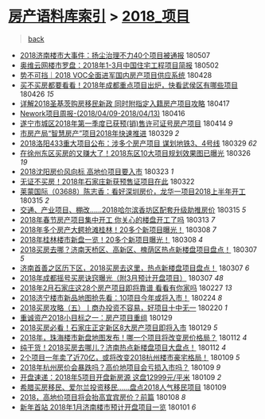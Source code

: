 [房产语料库索引](../../README.md)  > [2018_项目](2018_项目.md)
====
> [back](../README.md)

- [2018济南楼市大事件：扬尘治理不力40个项目被通报](http://jkwz.applinzi.com/ittc/7100408451366913034.html#2018%E6%B5%8E%E5%8D%97%E6%A5%BC%E5%B8%82%E5%A4%A7%E4%BA%8B%E4%BB%B6%EF%BC%9A%E6%89%AC%E5%B0%98%E6%B2%BB%E7%90%86%E4%B8%8D%E5%8A%9B40%E4%B8%AA%E9%A1%B9%E7%9B%AE%E8%A2%AB%E9%80%9A%E6%8A%A5) 180507  
- [奥维云网楼市罗盘：2018年1-3月中国住宅工程项目简报](http://jkwz.applinzi.com/ittc/7098472238716290065.html#%E5%A5%A5%E7%BB%B4%E4%BA%91%E7%BD%91%E6%A5%BC%E5%B8%82%E7%BD%97%E7%9B%98%EF%BC%9A2018%E5%B9%B41-3%E6%9C%88%E4%B8%AD%E5%9B%BD%E4%BD%8F%E5%AE%85%E5%B7%A5%E7%A8%8B%E9%A1%B9%E7%9B%AE%E7%AE%80%E6%8A%A5) 180502  
- [势不可挡｜2018 VOC全面进军国内房产项目供应系统](http://jkwz.applinzi.com/ittc/7096990269985784843.html#%E5%8A%BF%E4%B8%8D%E5%8F%AF%E6%8C%A1%EF%BD%9C2018%C2%A0VOC%E5%85%A8%E9%9D%A2%E8%BF%9B%E5%86%9B%E5%9B%BD%E5%86%85%E6%88%BF%E4%BA%A7%E9%A1%B9%E7%9B%AE%E4%BE%9B%E5%BA%94%E7%B3%BB%E7%BB%9F) 180428  
- [买不买房都要看看！2018年成都重点项目出炉，快看武侯区有哪些项目](http://jkwz.applinzi.com/ittc/7096306280320992272.html#%E4%B9%B0%E4%B8%8D%E4%B9%B0%E6%88%BF%E9%83%BD%E8%A6%81%E7%9C%8B%E7%9C%8B%EF%BC%812018%E5%B9%B4%E6%88%90%E9%83%BD%E9%87%8D%E7%82%B9%E9%A1%B9%E7%9B%AE%E5%87%BA%E7%82%89%EF%BC%8C%E5%BF%AB%E7%9C%8B%E6%AD%A6%E4%BE%AF%E5%8C%BA%E6%9C%89%E5%93%AA%E4%BA%9B%E9%A1%B9%E7%9B%AE) 180426 *15* 
- [详解2018圣基茨购房移民新政 同时附指定入籍房产项目攻略](http://jkwz.applinzi.com/ittc/7093012894579164167.html#%E8%AF%A6%E8%A7%A32018%E5%9C%A3%E5%9F%BA%E8%8C%A8%E8%B4%AD%E6%88%BF%E7%A7%BB%E6%B0%91%E6%96%B0%E6%94%BF+%E5%90%8C%E6%97%B6%E9%99%84%E6%8C%87%E5%AE%9A%E5%85%A5%E7%B1%8D%E6%88%BF%E4%BA%A7%E9%A1%B9%E7%9B%AE%E6%94%BB%E7%95%A5) 180417  
- [Nework项目周报-(2018/04/09-2018/04/13)](http://jkwz.applinzi.com/ittc/7092536558437794826.html#Nework%E9%A1%B9%E7%9B%AE%E5%91%A8%E6%8A%A5-%282018%2F04%2F09-2018%2F04%2F13%29) 180416  
- [遂宁市城区2018年第一季度已获预(销)售许可证号房产项目](http://jkwz.applinzi.com/ittc/7091879622306432006.html#%E9%81%82%E5%AE%81%E5%B8%82%E5%9F%8E%E5%8C%BA2018%E5%B9%B4%E7%AC%AC%E4%B8%80%E5%AD%A3%E5%BA%A6%E5%B7%B2%E8%8E%B7%E9%A2%84%28%E9%94%80%29%E5%94%AE%E8%AE%B8%E5%8F%AF%E8%AF%81%E5%8F%B7%E6%88%BF%E4%BA%A7%E9%A1%B9%E7%9B%AE) 180414 *9* 
- [市房产局“智慧房产”项目2018年快速推进](http://jkwz.applinzi.com/ittc/7085930374897337355.html#%E5%B8%82%E6%88%BF%E4%BA%A7%E5%B1%80%E2%80%9C%E6%99%BA%E6%85%A7%E6%88%BF%E4%BA%A7%E2%80%9D%E9%A1%B9%E7%9B%AE2018%E5%B9%B4%E5%BF%AB%E9%80%9F%E6%8E%A8%E8%BF%9B) 180329 *2* 
- [2018洛阳433重大项目公布：涉多个房产项目 谋划地铁3、4号线](http://jkwz.applinzi.com/ittc/7085853397934933009.html#2018%E6%B4%9B%E9%98%B3433%E9%87%8D%E5%A4%A7%E9%A1%B9%E7%9B%AE%E5%85%AC%E5%B8%83%EF%BC%9A%E6%B6%89%E5%A4%9A%E4%B8%AA%E6%88%BF%E4%BA%A7%E9%A1%B9%E7%9B%AE+%E8%B0%8B%E5%88%92%E5%9C%B0%E9%93%813%E3%80%814%E5%8F%B7%E7%BA%BF) 180329 *62* 
- [在徐州东区买房的又赚大了！2018东区10大项目规划效果图已曝光](http://jkwz.applinzi.com/ittc/7084866935655498768.html#%E5%9C%A8%E5%BE%90%E5%B7%9E%E4%B8%9C%E5%8C%BA%E4%B9%B0%E6%88%BF%E7%9A%84%E5%8F%88%E8%B5%9A%E5%A4%A7%E4%BA%86%EF%BC%812018%E4%B8%9C%E5%8C%BA10%E5%A4%A7%E9%A1%B9%E7%9B%AE%E8%A7%84%E5%88%92%E6%95%88%E6%9E%9C%E5%9B%BE%E5%B7%B2%E6%9B%9D%E5%85%89) 180326 *19* 
- [2018沈阳房价风向标 高地价项目要入市](http://jkwz.applinzi.com/ittc/7083699364927374346.html#2018%E6%B2%88%E9%98%B3%E6%88%BF%E4%BB%B7%E9%A3%8E%E5%90%91%E6%A0%87+%E9%AB%98%E5%9C%B0%E4%BB%B7%E9%A1%B9%E7%9B%AE%E8%A6%81%E5%85%A5%E5%B8%82) 180323 *1* 
- [无证不买房！2018年石家庄新获预售证项目在此](http://jkwz.applinzi.com/ittc/7083289881654854662.html#%E6%97%A0%E8%AF%81%E4%B8%8D%E4%B9%B0%E6%88%BF%EF%BC%812018%E5%B9%B4%E7%9F%B3%E5%AE%B6%E5%BA%84%E6%96%B0%E8%8E%B7%E9%A2%84%E5%94%AE%E8%AF%81%E9%A1%B9%E7%9B%AE%E5%9C%A8%E6%AD%A4) 180322  
- [莱蒙国际（03688）陈志香：看好深圳房价，龙华一项目2018上半年开工](http://jkwz.applinzi.com/ittc/7080728637651551243.html#%E8%8E%B1%E8%92%99%E5%9B%BD%E9%99%85%EF%BC%8803688%EF%BC%89%E9%99%88%E5%BF%97%E9%A6%99%EF%BC%9A%E7%9C%8B%E5%A5%BD%E6%B7%B1%E5%9C%B3%E6%88%BF%E4%BB%B7%EF%BC%8C%E9%BE%99%E5%8D%8E%E4%B8%80%E9%A1%B9%E7%9B%AE2018%E4%B8%8A%E5%8D%8A%E5%B9%B4%E5%BC%80%E5%B7%A5) 180315 *2* 
- [交通、产业项目、棚改……2018哈尔滨香坊区配套升级助推房价](http://jkwz.applinzi.com/ittc/7080726549857043473.html#%E4%BA%A4%E9%80%9A%E3%80%81%E4%BA%A7%E4%B8%9A%E9%A1%B9%E7%9B%AE%E3%80%81%E6%A3%9A%E6%94%B9%E2%80%A6%E2%80%A62018%E5%93%88%E5%B0%94%E6%BB%A8%E9%A6%99%E5%9D%8A%E5%8C%BA%E9%85%8D%E5%A5%97%E5%8D%87%E7%BA%A7%E5%8A%A9%E6%8E%A8%E6%88%BF%E4%BB%B7) 180315 *5* 
- [2018年春节房产项目集中开工 你关心的楼盘开工了吗](http://jkwz.applinzi.com/ittc/7079991271148225542.html#2018%E5%B9%B4%E6%98%A5%E8%8A%82%E6%88%BF%E4%BA%A7%E9%A1%B9%E7%9B%AE%E9%9B%86%E4%B8%AD%E5%BC%80%E5%B7%A5+%E4%BD%A0%E5%85%B3%E5%BF%83%E7%9A%84%E6%A5%BC%E7%9B%98%E5%BC%80%E5%B7%A5%E4%BA%86%E5%90%97) 180313 *7* 
- [2018年多个房产大鳄抢滩桂林！20多个新项目曝光！](http://jkwz.applinzi.com/ittc/7078032718694974475.html#2018%E5%B9%B4%E5%A4%9A%E4%B8%AA%E6%88%BF%E4%BA%A7%E5%A4%A7%E9%B3%84%E6%8A%A2%E6%BB%A9%E6%A1%82%E6%9E%97%EF%BC%8120%E5%A4%9A%E4%B8%AA%E6%96%B0%E9%A1%B9%E7%9B%AE%E6%9B%9D%E5%85%89%EF%BC%81) 180308 *7* 
- [2018年桂林楼市新盘一览！20多个新项目曝光！](http://jkwz.applinzi.com/ittc/7078031663374533639.html#2018%E5%B9%B4%E6%A1%82%E6%9E%97%E6%A5%BC%E5%B8%82%E6%96%B0%E7%9B%98%E4%B8%80%E8%A7%88%EF%BC%8120%E5%A4%9A%E4%B8%AA%E6%96%B0%E9%A1%B9%E7%9B%AE%E6%9B%9D%E5%85%89%EF%BC%81) 180308 *4* 
- [2018买房去哪？济南天桥区、高新区、槐荫区热点新楼盘项目盘点！](http://jkwz.applinzi.com/ittc/7077867932363523078.html#2018%E4%B9%B0%E6%88%BF%E5%8E%BB%E5%93%AA%EF%BC%9F%E6%B5%8E%E5%8D%97%E5%A4%A9%E6%A1%A5%E5%8C%BA%E3%80%81%E9%AB%98%E6%96%B0%E5%8C%BA%E3%80%81%E6%A7%90%E8%8D%AB%E5%8C%BA%E7%83%AD%E7%82%B9%E6%96%B0%E6%A5%BC%E7%9B%98%E9%A1%B9%E7%9B%AE%E7%9B%98%E7%82%B9%EF%BC%81) 180307 *5* 
- [济南首善之区历下区，2018买房去这里，热点新楼盘项目盘点！](http://jkwz.applinzi.com/ittc/7077860208384934919.html#%E6%B5%8E%E5%8D%97%E9%A6%96%E5%96%84%E4%B9%8B%E5%8C%BA%E5%8E%86%E4%B8%8B%E5%8C%BA%EF%BC%8C2018%E4%B9%B0%E6%88%BF%E5%8E%BB%E8%BF%99%E9%87%8C%EF%BC%8C%E7%83%AD%E7%82%B9%E6%96%B0%E6%A5%BC%E7%9B%98%E9%A1%B9%E7%9B%AE%E7%9B%98%E7%82%B9%EF%BC%81) 180307 *6* 
- [2018年成都摇号买房诀窍曝光（附3月预计开盘项目）](http://jkwz.applinzi.com/ittc/7077656185006457863.html#2018%E5%B9%B4%E6%88%90%E9%83%BD%E6%91%87%E5%8F%B7%E4%B9%B0%E6%88%BF%E8%AF%80%E7%AA%8D%E6%9B%9D%E5%85%89%EF%BC%88%E9%99%843%E6%9C%88%E9%A2%84%E8%AE%A1%E5%BC%80%E7%9B%98%E9%A1%B9%E7%9B%AE%EF%BC%89) 180307 *48* 
- [2018年2月石家庄这28个房产项目即将靠谱 看看有你家吗](http://jkwz.applinzi.com/ittc/7074772233539290122.html#2018%E5%B9%B42%E6%9C%88%E7%9F%B3%E5%AE%B6%E5%BA%84%E8%BF%9928%E4%B8%AA%E6%88%BF%E4%BA%A7%E9%A1%B9%E7%9B%AE%E5%8D%B3%E5%B0%86%E9%9D%A0%E8%B0%B1+%E7%9C%8B%E7%9C%8B%E6%9C%89%E4%BD%A0%E5%AE%B6%E5%90%97) 180227 *13* 
- [2018济宁楼市新品地图抢先看：10项目今年或将入市！](http://jkwz.applinzi.com/ittc/7073593799568000010.html#2018%E6%B5%8E%E5%AE%81%E6%A5%BC%E5%B8%82%E6%96%B0%E5%93%81%E5%9C%B0%E5%9B%BE%E6%8A%A2%E5%85%88%E7%9C%8B%EF%BC%9A10%E9%A1%B9%E7%9B%AE%E4%BB%8A%E5%B9%B4%E6%88%96%E5%B0%86%E5%85%A5%E5%B8%82%EF%BC%81) 180224 *8* 
- [2018买房攻略（五）丨商办投资不容易，好项目十中无一](http://jkwz.applinzi.com/ittc/7072107608695899153.html#2018%E4%B9%B0%E6%88%BF%E6%94%BB%E7%95%A5%EF%BC%88%E4%BA%94%EF%BC%89%E4%B8%A8%E5%95%86%E5%8A%9E%E6%8A%95%E8%B5%84%E4%B8%8D%E5%AE%B9%E6%98%93%EF%BC%8C%E5%A5%BD%E9%A1%B9%E7%9B%AE%E5%8D%81%E4%B8%AD%E6%97%A0%E4%B8%80) 180220 *1* 
- [重诚资产2018小目标之一：房产项目重组](http://jkwz.applinzi.com/ittc/7064025062976259079.html#%E9%87%8D%E8%AF%9A%E8%B5%84%E4%BA%A72018%E5%B0%8F%E7%9B%AE%E6%A0%87%E4%B9%8B%E4%B8%80%EF%BC%9A%E6%88%BF%E4%BA%A7%E9%A1%B9%E7%9B%AE%E9%87%8D%E7%BB%84) 180129  
- [2018买房必看！石家庄正定新区8大房产项目即将入市](http://jkwz.applinzi.com/ittc/7064023277398131719.html#2018%E4%B9%B0%E6%88%BF%E5%BF%85%E7%9C%8B%EF%BC%81%E7%9F%B3%E5%AE%B6%E5%BA%84%E6%AD%A3%E5%AE%9A%E6%96%B0%E5%8C%BA8%E5%A4%A7%E6%88%BF%E4%BA%A7%E9%A1%B9%E7%9B%AE%E5%8D%B3%E5%B0%86%E5%85%A5%E5%B8%82) 180129 *5* 
- [2018年，珠海楼市新盘地图发布！哪一个项目将改变房价格局？](http://jkwz.applinzi.com/ittc/7057795721451799568.html#2018%E5%B9%B4%EF%BC%8C%E7%8F%A0%E6%B5%B7%E6%A5%BC%E5%B8%82%E6%96%B0%E7%9B%98%E5%9C%B0%E5%9B%BE%E5%8F%91%E5%B8%83%EF%BC%81%E5%93%AA%E4%B8%80%E4%B8%AA%E9%A1%B9%E7%9B%AE%E5%B0%86%E6%94%B9%E5%8F%98%E6%88%BF%E4%BB%B7%E6%A0%BC%E5%B1%80%EF%BC%9F) 180112 *4* 
- [纯干货！2018买房去哪儿？济南热点新楼盘项目大盘点！](http://jkwz.applinzi.com/ittc/7057631661829653520.html#%E7%BA%AF%E5%B9%B2%E8%B4%A7%EF%BC%812018%E4%B9%B0%E6%88%BF%E5%8E%BB%E5%93%AA%E5%84%BF%EF%BC%9F%E6%B5%8E%E5%8D%97%E7%83%AD%E7%82%B9%E6%96%B0%E6%A5%BC%E7%9B%98%E9%A1%B9%E7%9B%AE%E5%A4%A7%E7%9B%98%E7%82%B9%EF%BC%81) 180112 *4* 
- [2个项目一年卖了近70亿，或将改变2018杭州楼市豪宅格局！](http://jkwz.applinzi.com/ittc/7056638576089891851.html#2%E4%B8%AA%E9%A1%B9%E7%9B%AE%E4%B8%80%E5%B9%B4%E5%8D%96%E4%BA%86%E8%BF%9170%E4%BA%BF%EF%BC%8C%E6%88%96%E5%B0%86%E6%94%B9%E5%8F%982018%E6%9D%AD%E5%B7%9E%E6%A5%BC%E5%B8%82%E8%B1%AA%E5%AE%85%E6%A0%BC%E5%B1%80%EF%BC%81) 180109 *5* 
- [2018年杭州房价会暴跌吗？高价地项目会亏损入市吗？](http://jkwz.applinzi.com/ittc/7056608805377278992.html#2018%E5%B9%B4%E6%9D%AD%E5%B7%9E%E6%88%BF%E4%BB%B7%E4%BC%9A%E6%9A%B4%E8%B7%8C%E5%90%97%EF%BC%9F%E9%AB%98%E4%BB%B7%E5%9C%B0%E9%A1%B9%E7%9B%AE%E4%BC%9A%E4%BA%8F%E6%8D%9F%E5%85%A5%E5%B8%82%E5%90%97%EF%BC%9F) 180109 *9* 
- [开盘速递：2018年5项目开盘新房源 这盘12999元/平米](http://jkwz.applinzi.com/ittc/7056527586463581195.html#%E5%BC%80%E7%9B%98%E9%80%9F%E9%80%92%EF%BC%9A2018%E5%B9%B45%E9%A1%B9%E7%9B%AE%E5%BC%80%E7%9B%98%E6%96%B0%E6%88%BF%E6%BA%90+%E8%BF%99%E7%9B%9812999%E5%85%83%2F%E5%B9%B3%E7%B1%B3) 180109 *2* 
- [希腊买房移民、爱尔兰投资移民……盘点2018人气移民项目](http://jkwz.applinzi.com/ittc/7056513507686614022.html#%E5%B8%8C%E8%85%8A%E4%B9%B0%E6%88%BF%E7%A7%BB%E6%B0%91%E3%80%81%E7%88%B1%E5%B0%94%E5%85%B0%E6%8A%95%E8%B5%84%E7%A7%BB%E6%B0%91%E2%80%A6%E2%80%A6%E7%9B%98%E7%82%B92018%E4%BA%BA%E6%B0%94%E7%A7%BB%E6%B0%91%E9%A1%B9%E7%9B%AE) 180109  
- [2018，高地价项目将会抬高宜宾房价？前篇](http://jkwz.applinzi.com/ittc/7056133427286246407.html#2018%EF%BC%8C%E9%AB%98%E5%9C%B0%E4%BB%B7%E9%A1%B9%E7%9B%AE%E5%B0%86%E4%BC%9A%E6%8A%AC%E9%AB%98%E5%AE%9C%E5%AE%BE%E6%88%BF%E4%BB%B7%EF%BC%9F%E5%89%8D%E7%AF%87) 180108 *8* 
- [新年首站 2018年1月济南楼市预计开盘项目一览](http://jkwz.applinzi.com/ittc/7053527911875740688.html#%E6%96%B0%E5%B9%B4%E9%A6%96%E7%AB%99+2018%E5%B9%B41%E6%9C%88%E6%B5%8E%E5%8D%97%E6%A5%BC%E5%B8%82%E9%A2%84%E8%AE%A1%E5%BC%80%E7%9B%98%E9%A1%B9%E7%9B%AE%E4%B8%80%E8%A7%88) 180101 *6* 
